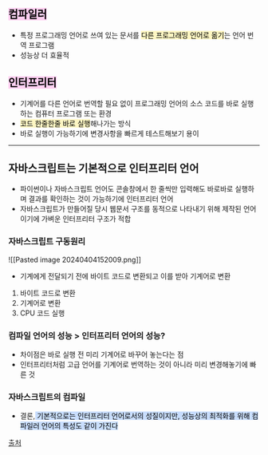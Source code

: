 

## <mark style="background: #FFB8EBA6;">컴파일러</mark>
-  특정 프로그래밍 언어로 쓰여 있는 문서를 <mark style="background: #FFF3A3A6;">다른 프로그래밍 언어로 옮기</mark>는 언어 번역 프로그램
-  성능상 더 효율적

## <mark style="background: #FFB8EBA6;">인터프리터</mark>
- 기계어를 다른 언어로 번역할 필요 없이 프로그래밍 언어의 소스 코드를 바로 실행하는 컴퓨터 프로그램 또는 환경
- <mark style="background: #FFF3A3A6;">코드 한줄한줄 바로 실행</mark>해나가는 방식
- 바로 실행이 가능하기에 변경사항을 빠르게 테스트해보기 용이

---


## 자바스크립트는 기본적으로 인터프리터 언어

- 파이썬이나 자바스크립트 언어도 콘솔창에서 한 줄씩만 입력해도 바로바로 실행하며 결과를 확인하는 것이 가능하기에 인터프리터 언어
- 자바스크립트가 만들어질 당시 웹문서 구조를 동적으로 나타내기 위해 제작된 언어이기에 가벼운 인터프리터 구조가 적합



### 자바스크립트 구동원리
![[Pasted image 20240404152009.png]]
- 기계에게 전달되기 전에 바이트 코드로 변환되고 이를 받아 기계어로 변환
1) 바이트 코드로 변환
2) 기계어로 변환
3) CPU 코드 실행


### 컴파일 언어의 성능 > 인터프리터 언어의 성능?
- 차이점은 바로 실행 전 미리 기계어로 바꾸어 놓는다는 점
- 인터프리터처럼 고급 언어를 기계어로 번역하는 것이 아니라 미리 변경해놓기에 빠른 것

### 자바스크립트의 컴파일
- 결론,<mark style="background: #ADCCFFA6;"> 기본적으로는 인터프리터 언어로서의 성질이지만, 성능상의 최적화를 위해 컴파일러 언어의 특성도 같이 가진다</mark>



[출처](https://velog.io/@seungchan__y/%EC%9E%90%EB%B0%94%EC%8A%A4%ED%81%AC%EB%A6%BD%ED%8A%B8%EB%8A%94-Compiler-Interpreter-%EC%96%B8%EC%96%B4%EB%8B%A4)
